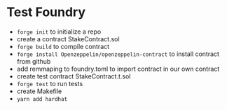 # Test Foundry

- `forge init` to initialize a repo
- create a contract StakeContract.sol
- `forge build` to compile contract
- `forge install Openzeppelin/openzeppelin-contract` to install contract from github
- add remmaping to foundry.toml to import contract in our own contract
- create test contract StakeContract.t.sol
- `forge test` to run tests
- create Makefile
- `yarn add hardhat`

